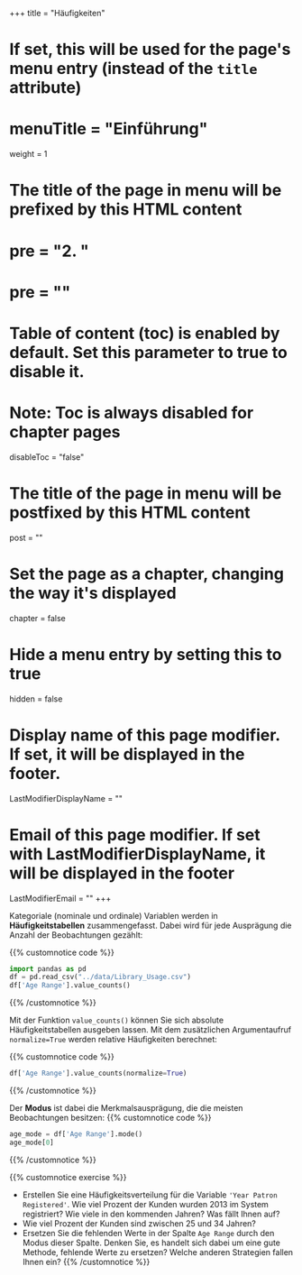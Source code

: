 +++
title = "Häufigkeiten"
# If set, this will be used for the page's menu entry (instead of the `title` attribute)
# menuTitle = "Einführung"
weight = 1
# The title of the page in menu will be prefixed by this HTML content
# pre = "<b>2. </b>"
# pre = "<i class='fab fa-github'></i>"
# Table of content (toc) is enabled by default. Set this parameter to true to disable it.
# Note: Toc is always disabled for chapter pages
disableToc = "false"

# The title of the page in menu will be postfixed by this HTML content
post = ""
# Set the page as a chapter, changing the way it's displayed
chapter = false
# Hide a menu entry by setting this to true
hidden = false
# Display name of this page modifier. If set, it will be displayed in the footer.
LastModifierDisplayName = ""
# Email of this page modifier. If set with LastModifierDisplayName, it will be displayed in the footer
LastModifierEmail = ""
+++

Kategoriale (nominale und ordinale) Variablen werden in **Häufigkeitstabellen** zusammengefasst. Dabei wird für jede Ausprägung die Anzahl der Beobachtungen gezählt:

{{% customnotice code %}}
```python
import pandas as pd
df = pd.read_csv("../data/Library_Usage.csv")
df['Age Range'].value_counts()
```
{{% /customnotice %}}

Mit der Funktion `value_counts()` können Sie sich absolute Häufigkeitstabellen ausgeben lassen. Mit dem zusätzlichen Argumentaufruf `normalize=True` werden relative Häufigkeiten berechnet:

{{% customnotice code %}}
```python
df['Age Range'].value_counts(normalize=True)
```
{{% /customnotice %}}

Der **Modus** ist dabei die Merkmalsausprägung, die die meisten Beobachtungen besitzen:
{{% customnotice code %}}
```python
age_mode = df['Age Range'].mode()
age_mode[0]
```
{{% /customnotice %}}

{{% customnotice exercise %}}
- Erstellen Sie eine Häufigkeitsverteilung für die Variable `'Year Patron Registered'`. Wie viel Prozent der Kunden wurden 2013 im System registriert? Wie viele in den kommenden Jahren? Was fällt Ihnen auf?
- Wie viel Prozent der Kunden sind zwischen 25 und 34 Jahren?
- Ersetzen Sie die fehlenden Werte in der Spalte `Age Range` durch den Modus dieser Spalte. Denken Sie, es handelt sich dabei um eine gute Methode, fehlende Werte zu ersetzen? Welche anderen Strategien fallen Ihnen ein?
{{% /customnotice %}}
